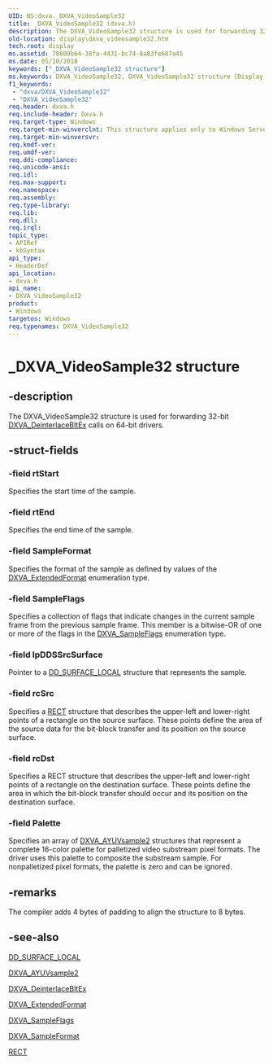 ```yaml
---
UID: NS:dxva._DXVA_VideoSample32
title: _DXVA_VideoSample32 (dxva.h)
description: The DXVA_VideoSample32 structure is used for forwarding 32-bit DXVA_DeinterlaceBltEx calls on 64-bit drivers.
old-location: display\dxva_videosample32.htm
tech.root: display
ms.assetid: 78609b64-38fa-4431-bc74-8a83fe687a45
ms.date: 05/10/2018
keywords: ["_DXVA_VideoSample32 structure"]
ms.keywords: DXVA_VideoSample32, DXVA_VideoSample32 structure [Display Devices], _DXVA_VideoSample32, display.dxva_videosample32, dxva/DXVA_VideoSample32, dxvaref_3e581191-6878-4daa-87e6-62188fa4708e.xml
f1_keywords:
 - "dxva/DXVA_VideoSample32"
 - "DXVA_VideoSample32"
req.header: dxva.h
req.include-header: Dxva.h
req.target-type: Windows
req.target-min-winverclnt: This structure applies only to Windows Server 2003 with SP1 and later, and Windows XP with SP2 and later.Only compiles for a 64-bit version of the operating system.
req.target-min-winversvr: 
req.kmdf-ver: 
req.umdf-ver: 
req.ddi-compliance: 
req.unicode-ansi: 
req.idl: 
req.max-support: 
req.namespace: 
req.assembly: 
req.type-library: 
req.lib: 
req.dll: 
req.irql: 
topic_type:
- APIRef
- kbSyntax
api_type:
- HeaderDef
api_location:
- dxva.h
api_name:
- DXVA_VideoSample32
product:
- Windows
targetos: Windows
req.typenames: DXVA_VideoSample32
---
```


# _DXVA_VideoSample32 structure


## -description


The DXVA_VideoSample32 structure is used for forwarding  32-bit <a href="https://docs.microsoft.com/windows-hardware/drivers/ddi/dxva/ns-dxva-_dxva_deinterlacebltex">DXVA_DeinterlaceBltEx</a> calls on 64-bit drivers.


## -struct-fields




### -field rtStart

Specifies the start time of the sample.


### -field rtEnd

Specifies the end time of the sample.


### -field SampleFormat

Specifies the format of the sample as defined by values of the <a href="https://docs.microsoft.com/windows-hardware/drivers/ddi/dxva/ns-dxva-_dxva_extendedformat">DXVA_ExtendedFormat</a> enumeration type. 


### -field SampleFlags

Specifies a collection of flags that indicate changes in the current sample frame from the previous sample frame. This member is a bitwise-OR of one or more of the flags in the <a href="https://docs.microsoft.com/windows-hardware/drivers/ddi/dxva/ne-dxva-_dxva_sampleflags">DXVA_SampleFlags</a> enumeration type.


### -field lpDDSSrcSurface

Pointer to a <a href="https://docs.microsoft.com/windows/win32/api/ddrawint/ns-ddrawint-dd_surface_local">DD_SURFACE_LOCAL</a> structure that represents the sample.


### -field rcSrc

Specifies a <a href="https://docs.microsoft.com/windows/desktop/api/windef/ns-windef-tagrect">RECT</a> structure that describes the upper-left and lower-right points of a rectangle on the source surface. These points define the area of the source data for the bit-block transfer and its position on the source surface.


### -field rcDst

Specifies a RECT structure that describes the upper-left and lower-right points of a rectangle on the destination surface. These points define the area in which the bit-block transfer should occur and its position on the destination surface.


### -field Palette

Specifies an array of <a href="https://docs.microsoft.com/windows-hardware/drivers/ddi/dxva/ns-dxva-_dxva_ayuvsample2">DXVA_AYUVsample2</a> structures that represent a complete 16-color palette for palletized video substream pixel formats. The driver uses this palette to composite the substream sample. For nonpalletized pixel formats, the palette is zero and can be ignored.


## -remarks



The compiler adds 4 bytes of padding to align the structure to 8 bytes.




## -see-also




<a href="https://docs.microsoft.com/windows/win32/api/ddrawint/ns-ddrawint-dd_surface_local">DD_SURFACE_LOCAL</a>



<a href="https://docs.microsoft.com/windows-hardware/drivers/ddi/dxva/ns-dxva-_dxva_ayuvsample2">DXVA_AYUVsample2</a>



<a href="https://docs.microsoft.com/windows-hardware/drivers/ddi/dxva/ns-dxva-_dxva_deinterlacebltex">DXVA_DeinterlaceBltEx</a>



<a href="https://docs.microsoft.com/windows-hardware/drivers/ddi/dxva/ns-dxva-_dxva_extendedformat">DXVA_ExtendedFormat</a>



<a href="https://docs.microsoft.com/windows-hardware/drivers/ddi/dxva/ne-dxva-_dxva_sampleflags">DXVA_SampleFlags</a>



<a href="https://docs.microsoft.com/windows-hardware/drivers/ddi/dxva/ne-dxva-_dxva_sampleformat">DXVA_SampleFormat</a>



<a href="https://docs.microsoft.com/windows/desktop/api/windef/ns-windef-tagrect">RECT</a>
 

 


